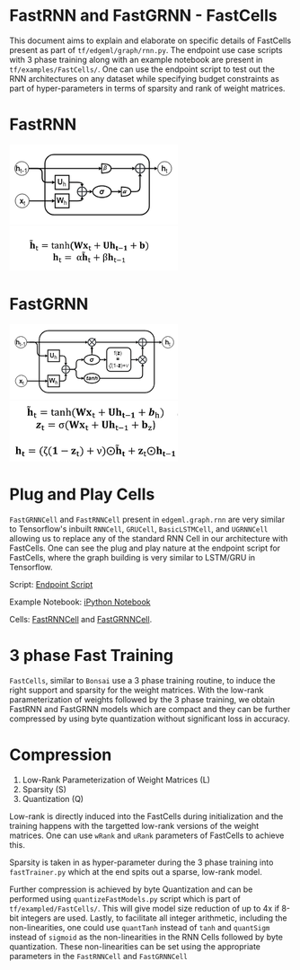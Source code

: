# FastRNN and FastGRNN - FastCells

This document aims to explain and elaborate on specific details of FastCells 
present as part of `tf/edgeml/graph/rnn.py`. The endpoint use case scripts with 
3 phase training along with an example notebook are present in `tf/examples/FastCells/`.
One can use the endpoint script to test out the RNN architectures on any dataset 
while specifying budget constraints as part of hyper-parameters in terms of sparsity and rank 
of weight matrices.

# FastRNN
![FastRNN](img/FastRNN.png)
![FastRNN Equation](img/FastRNN_eq.png)

# FastGRNN
![FastGRNN Base Architecture](img/FastGRNN.png)
![FastGRNN Base Equation](img/FastGRNN_eq.png)

# Plug and Play Cells

`FastGRNNCell` and `FastRNNCell` present in `edgeml.graph.rnn` are very similar to 
Tensorflow's inbuilt `RNNCell`, `GRUCell`, `BasicLSTMCell`, and `UGRNNCell` allowing us to 
replace any of the standard RNN Cell in our architecture with FastCells. 
One can see the plug and play nature at the endpoint script for FastCells, where the graph 
building is very similar to LSTM/GRU in Tensorflow. 

Script: [Endpoint Script](../examples/FastCells/fastcell_example.py)

Example Notebook: [iPython Notebook](../examples/FastCells/fastcell_example.ipynb)

Cells: [FastRNNCell](../edgeml/graph/rnn.py#L198) and [FastGRNNCell](../edgeml/graph/rnn.py#L31).

# 3 phase Fast Training

`FastCells`, similar to `Bonsai` use a 3 phase training routine, to induce the right 
support and sparsity for the weight matrices. With the low-rank parameterization of weights 
followed by the 3 phase training, we obtain FastRNN and FastGRNN models which are compact 
and they can be further compressed by using byte quantization without significant loss in accuracy.

# Compression

1) Low-Rank Parameterization of Weight Matrices (L)
2) Sparsity (S)
3) Quantization (Q)

Low-rank is directly induced into the FastCells during initialization and the training happens with 
the targetted low-rank versions of the weight matrices. One can use `wRank` and `uRank` parameters 
of FastCells to achieve this.

Sparsity is taken in as hyper-parameter during the 3 phase training into `fastTrainer.py` which at the 
end spits out a sparse, low-rank model.

Further compression is achieved by byte Quantization and can be performed using `quantizeFastModels.py` 
script which is part of `tf/exampled/FastCells/`. This will give model size reduction of up to 4x if 8-bit
integers are used. Lastly, to facilitate all integer arithmetic, including the non-linearities, one could 
use `quantTanh` instead of `tanh` and `quantSigm` instead of `sigmoid` as the non-linearities in the RNN 
Cells followed by byte quantization. These non-linearities can be set using the appropriate parameters in 
the `FastRNNCell` and `FastGRNNCell`
